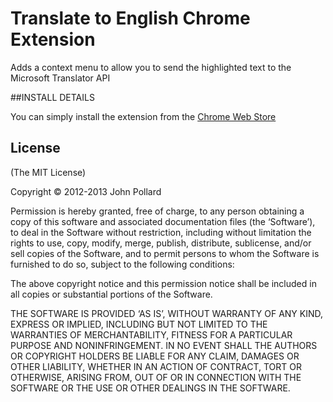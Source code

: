 # Translate to English Chrome Extension
Adds a context menu to allow you to send the highlighted text to the Microsoft Translator API

##INSTALL DETAILS

You can simply install the extension from the [Chrome Web Store](https://chrome.google.com/webstore/detail/hogdcbncicoifbkfdofpejkkckgkbjig)

## License ##

(The MIT License)

Copyright © 2012-2013 John Pollard

Permission is hereby granted, free of charge, to any person obtaining a copy of this software and associated documentation files (the ‘Software’), to deal in the Software without restriction, including without limitation the rights to use, copy, modify, merge, publish, distribute, sublicense, and/or sell copies of the Software, and to permit persons to whom the Software is furnished to do so, subject to the following conditions:

The above copyright notice and this permission notice shall be included in all copies or substantial portions of the Software.

THE SOFTWARE IS PROVIDED ‘AS IS’, WITHOUT WARRANTY OF ANY KIND, EXPRESS OR IMPLIED, INCLUDING BUT NOT LIMITED TO THE WARRANTIES OF MERCHANTABILITY, FITNESS FOR A PARTICULAR PURPOSE AND NONINFRINGEMENT. IN NO EVENT SHALL THE AUTHORS OR COPYRIGHT HOLDERS BE LIABLE FOR ANY CLAIM, DAMAGES OR OTHER LIABILITY, WHETHER IN AN ACTION OF CONTRACT, TORT OR OTHERWISE, ARISING FROM, OUT OF OR IN CONNECTION WITH THE SOFTWARE OR THE USE OR OTHER DEALINGS IN THE SOFTWARE.

